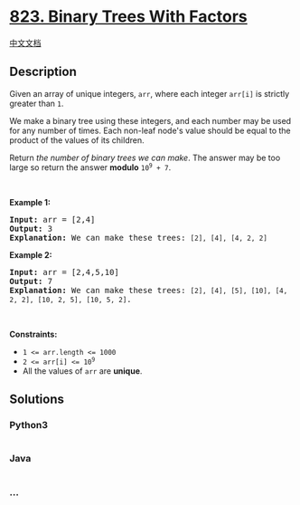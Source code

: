 # [823. Binary Trees With Factors](https://leetcode.com/problems/binary-trees-with-factors)

[中文文档](/solution/0800-0899/0823.Binary%20Trees%20With%20Factors/README.md)

## Description

<p>Given an array of unique integers, <code>arr</code>, where each integer <code>arr[i]</code> is strictly greater than <code>1</code>.</p>

<p>We make a binary tree using these integers, and each number may be used for any number of times. Each non-leaf node&#39;s value should be equal to the product of the values of its children.</p>

<p>Return <em>the number of binary trees we can make</em>. The answer may be too large so return the answer <strong>modulo</strong> <code>10<sup>9</sup> + 7</code>.</p>

<p>&nbsp;</p>
<p><strong>Example 1:</strong></p>

<pre>
<strong>Input:</strong> arr = [2,4]
<strong>Output:</strong> 3
<strong>Explanation:</strong> We can make these trees: <code>[2], [4], [4, 2, 2]</code></pre>

<p><strong>Example 2:</strong></p>

<pre>
<strong>Input:</strong> arr = [2,4,5,10]
<strong>Output:</strong> 7
<strong>Explanation:</strong> We can make these trees: <code>[2], [4], [5], [10], [4, 2, 2], [10, 2, 5], [10, 5, 2]</code>.</pre>

<p>&nbsp;</p>
<p><strong>Constraints:</strong></p>

<ul>
	<li><code>1 &lt;= arr.length &lt;= 1000</code></li>
	<li><code>2 &lt;= arr[i] &lt;= 10<sup>9</sup></code></li>
	<li>All the values of <code>arr</code> are <strong>unique</strong>.</li>
</ul>

## Solutions

<!-- tabs:start -->

### **Python3**

```python


```

### **Java**

```java


```

### **...**

```


```

<!-- tabs:end -->

